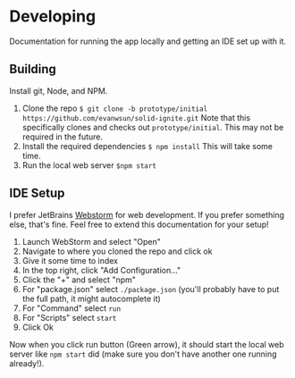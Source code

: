 # Developing
Documentation for running the app locally and getting an IDE set up with it.

## Building
Install git, Node, and NPM.

1. Clone the repo 
   `$ git clone -b prototype/initial https://github.com/evanwsun/solid-ignite.git`
   Note that this specifically clones and checks out `prototype/initial`. This may not be required in the future.
2. Install the required dependencies
   `$ npm install`
   This will take some time.
3. Run the local web server
   `$npm start`

## IDE Setup
I prefer JetBrains [Webstorm](https://www.jetbrains.com/webstorm/) for web development. If you prefer something else, that's fine. Feel free to extend this documentation for your setup!

1. Launch WebStorm and select "Open"
2. Navigate to where you cloned the repo and click ok
3. Give it some time to index
4. In the top right, click "Add Configuration..."
5. Click the "+" and select "npm"
6. For "package.json" select `./package.json` (you'll probably have to put the full path, it might autocomplete it)
7. For "Command" select `run`
8. For "Scripts" select `start`
9. Click Ok

Now when you click run button (Green arrow), it should start the local web server like `npm start` did (make sure you don't have another one running already!).